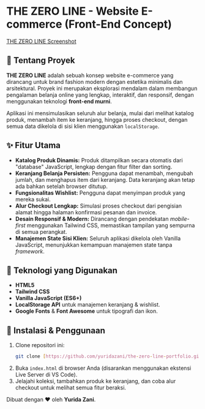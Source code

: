 # THE ZERO LINE - Website E-commerce (Front-End Concept)

[THE ZERO LINE Screenshot]((https://github.com/yuridazani/the-zero-line-portfolio/blob/main/img/zero-line.png))

## 📄 Tentang Proyek

**THE ZERO LINE** adalah sebuah konsep website e-commerce yang dirancang untuk brand fashion modern dengan estetika minimalis dan arsitektural. Proyek ini merupakan eksplorasi mendalam dalam membangun pengalaman belanja online yang lengkap, interaktif, dan responsif, dengan menggunakan teknologi **front-end murni**.

Aplikasi ini mensimulasikan seluruh alur belanja, mulai dari melihat katalog produk, menambah item ke keranjang, hingga proses checkout, dengan semua data dikelola di sisi klien menggunakan `localStorage`.

## ✨ Fitur Utama

-   **Katalog Produk Dinamis:** Produk ditampilkan secara otomatis dari "database" JavaScript, lengkap dengan fitur filter dan sorting.
-   **Keranjang Belanja Persisten:** Pengguna dapat menambah, mengubah jumlah, dan menghapus item dari keranjang. Data keranjang akan tetap ada bahkan setelah browser ditutup.
-   **Fungsionalitas Wishlist:** Pengguna dapat menyimpan produk yang mereka sukai.
-   **Alur Checkout Lengkap:** Simulasi proses checkout dari pengisian alamat hingga halaman konfirmasi pesanan dan invoice.
-   **Desain Responsif & Modern:** Dirancang dengan pendekatan *mobile-first* menggunakan Tailwind CSS, memastikan tampilan yang sempurna di semua perangkat.
-   **Manajemen State Sisi Klien:** Seluruh aplikasi dikelola oleh Vanilla JavaScript, menunjukkan kemampuan manajemen state tanpa *framework*.

## 🚀 Teknologi yang Digunakan

-   **HTML5**
-   **Tailwind CSS**
-   **Vanilla JavaScript (ES6+)**
-   **LocalStorage API** untuk manajemen keranjang & wishlist.
-   **Google Fonts** & **Font Awesome** untuk tipografi dan ikon.

## 🔧 Instalasi & Penggunaan

1.  Clone repositori ini:
    ```bash
    git clone [https://github.com/yuridazani/the-zero-line-portfolio.git](https://github.com/yuridazani/the-zero-line-portfolio.git)
    ```
2.  Buka `index.html` di browser Anda (disarankan menggunakan ekstensi Live Server di VS Code).
3.  Jelajahi koleksi, tambahkan produk ke keranjang, dan coba alur checkout untuk melihat semua fitur beraksi.

Dibuat dengan ❤️ oleh **Yurida Zani**.
